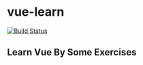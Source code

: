 # vue-learn
[![Build Status](https://travis-ci.com/genffy/vue-learn.svg?branch=master)](https://travis-ci.com/genffy/vue-learn)
## Learn Vue By Some Exercises
